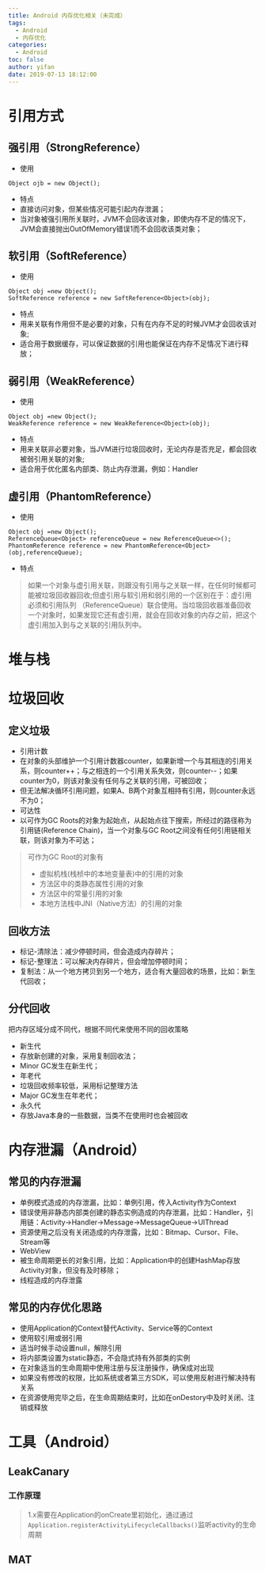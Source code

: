 ```yaml
---
title: Android 内存优化相关（未完成）
tags:
  - Android
  - 内存优化
categories:
  - Android
toc: false
author: yifan
date: 2019-07-13 18:12:00
---
```


# 引用方式

## 强引用（StrongReference）

- 使用

```
Object ojb = new Object();
```

- 特点
- 直接访问对象，但某些情况可能引起内存泄漏；
- 当对象被强引用所关联时，JVM不会回收该对象，即使内存不足的情况下，JVM会直接抛出OutOfMemory错误1而不会回收该类对象；

<!-- more -->

## 软引用（SoftReference）

- 使用

```
Object obj =new Object();
SoftReference reference = new SoftReference<Object>(obj);
```

- 特点
- 用来关联有作用但不是必要的对象，只有在内存不足的时候JVM才会回收该对象;
- 适合用于数据缓存，可以保证数据的引用也能保证在内存不足情况下进行释放；

## 弱引用（WeakReference）

- 使用

```
Object obj =new Object();
WeakReference reference = new WeakReference<Object>(obj);
```

- 特点
- 用来关联非必要对象，当JVM进行垃圾回收时，无论内存是否充足，都会回收被弱引用关联的对象;
- 适合用于优化匿名内部类、防止内存泄漏，例如：Handler

## 虚引用（PhantomReference）

- 使用

```
Object obj =new Object();
ReferenceQueue<Object> referenceQueue = new ReferenceQueue<>();
PhantomReference reference = new PhantomReference<Object>(obj,referenceQueue);
```

- 特点

> 如果一个对象与虚引用关联，则跟没有引用与之关联一样，在任何时候都可能被垃圾回收器回收;但虚引用与软引用和弱引用的一个区别在于：虚引用必须和引用队列 （ReferenceQueue）联合使用。当垃圾回收器准备回收一个对象时，如果发现它还有虚引用，就会在回收对象的内存之前，把这个虚引用加入到与之关联的引用队列中。

# 堆与栈

# 垃圾回收

## 定义垃圾

- 引用计数
- 在对象的头部维护一个引用计数器counter，如果新增一个与其相连的引用关系，则counter++；与之相连的一个引用关系失效，则counter--；如果counter为0，则该对象没有任何与之关联的引用，可被回收；
- 但无法解决循环引用问题，如果A、B两个对象互相持有引用，则counter永远不为0；
- 可达性
- 以可作为GC Roots的对象为起始点，从起始点往下搜索，所经过的路径称为引用链(Reference Chain)，当一个对象与GC Root之间没有任何引用链相关联，则该对象为不可达；

> 可作为GC Root的对象有
> 
> - 虚拟机栈(栈桢中的本地变量表)中的引用的对象
> - 方法区中的类静态属性引用的对象
> - 方法区中的常量引用的对象
> - 本地方法栈中JNI（Native方法）的引用的对象

## 回收方法

- 标记-清除法：减少停顿时间，但会造成内存碎片；
- 标记-整理法：可以解决内存碎片，但会增加停顿时间；
- 复制法：从一个地方拷贝到另一个地方，适合有大量回收的场景，比如：新生代回收；

## 分代回收

把内存区域分成不同代，根据不同代来使用不同的回收策略

- 新生代
- 存放新创建的对象，采用复制回收法；
- Minor GC发生在新生代；
- 年老代
- 垃圾回收频率较低，采用标记整理方法
- Major GC发生在年老代；
- 永久代
- 存放Java本身的一些数据，当类不在使用时也会被回收

# 内存泄漏（Android）

## 常见的内存泄漏

- 单例模式造成的内存泄漏，比如：单例引用，传入Activity作为Context
- 错误使用非静态内部类创建的静态实例造成的内存泄漏，比如：Handler，引用链：Activity->Handler->Message->MessageQueue->UIThread
- 资源使用之后没有关闭造成的内存泄露，比如：Bitmap、Cursor、File、Stream等
- WebView
- 被生命周期更长的对象引用，比如：Application中的创建HashMap存放Activity对象，但没有及时移除；
- 线程造成的内存泄露

## 常见的内存优化思路

- 使用Application的Context替代Activity、Service等的Context
- 使用软引用或弱引用
- 适当时候手动设置null，解除引用
- 将内部类设置为static静态，不会隐式持有外部类的实例
- 在对象适当的生命周期中使用注册与反注册操作，确保成对出现
- 如果没有修改的权限，比如系统或者第三方SDK，可以使用反射进行解决持有关系
- 在资源使用完毕之后，在生命周期结束时，比如在onDestory中及时关闭、注销或释放

# 工具（Android）

## LeakCanary

### 工作原理

> 1.x需要在Application的onCreate里初始化，通过通过`Application.registerActivityLifecycleCallbacks()`监听activity的生命周期
> 

## MAT



